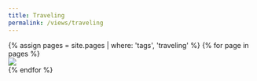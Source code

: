 ```yaml
---
title: Traveling
permalink: /views/traveling
---
```


<div class='d-flex flex-row flex-wrap'>
  {% assign pages = site.pages | where: 'tags', 'traveling' %}
  {% for page in pages %}
  <div class="col-3">
    <a href="{{ page.permalink }}">
      <img class="gallery-item-image" src="{{ page.image }}"/>
    </a>
  </div>
  {% endfor %}
</div>
